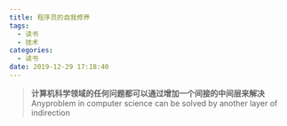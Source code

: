 ```yaml
---
title: 程序员的自我修养
tags:
  - 读书
  - 技术
categories:
  - 读书
date: 2019-12-29 17:18:40
---
```


> **计算机科学领域的任何问题都可以通过增加一个间接的中间层来解决**
> Anyproblem in computer science can be solved by another layer of indirection 